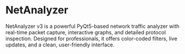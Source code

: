 # NetAnalyzer
NetAnalyzer v3 is a powerful PyQt5-based network traffic analyzer with real-time packet capture, interactive graphs, and detailed protocol inspection. Designed for professionals, it offers color-coded filters, live updates, and a clean, user-friendly interface.
